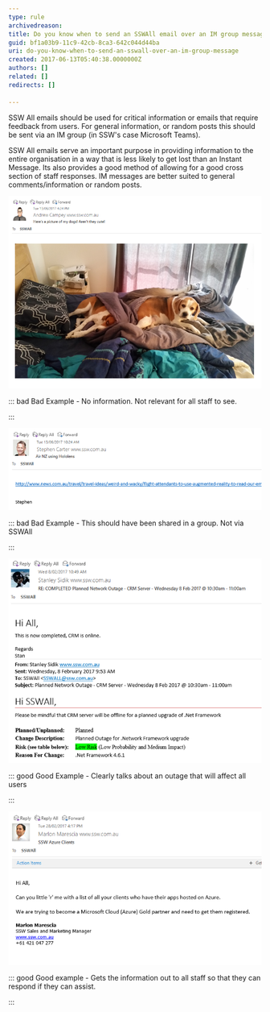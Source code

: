 ```yaml
---
type: rule
archivedreason: 
title: Do you know when to send an SSWAll email over an IM group message?
guid: bf1a03b9-11c9-42cb-8ca3-642c044d44ba
uri: do-you-know-when-to-send-an-sswall-over-an-im-group-message
created: 2017-06-13T05:40:38.0000000Z
authors: []
related: []
redirects: []

---
```


SSW All emails should be used for critical information or emails that require feedback from users.  For general information, or random posts this should be sent via an IM group (in SSW's case Microsoft Teams).



<!--endintro-->

SSW All emails serve an important purpose in providing information to the entire organisation in a way that is less likely to get lost than an Instant Message.  Its also provides a good method of allowing for a good cross section of staff responses.  IM messages are better suited to general comments/information or random posts.

![](bad1.png)


::: bad
Bad Example - No information. Not relevant for all staff to see.

:::





![](bad2.png)


::: bad
Bad Example - This should have been shared in a group. Not via SSWAll

:::



![](good1.png)


::: good
Good Example - Clearly talks about an outage that will affect all users

:::



![](good2.png)


::: good
Good example - Gets the information out to all staff so that they can respond if they can assist.

:::
